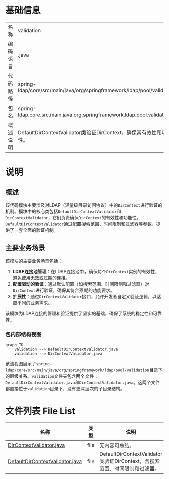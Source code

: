 # 基础信息

|      |      |
|------|------|
| 名称 | validation |
| 编码语言 | .java |
| 代码路径 | spring-ldap/core/src/main/java/org/springframework/ldap/pool/validation |
| 包名 | spring-ldap.core.src.main.java.org.springframework.ldap.pool.validation |
| 概述说明 | DefaultDirContextValidator类验证DirContext，确保其有效性和功能性。 |

# 说明

## 概述
该代码模块主要涉及对LDAP（轻量级目录访问协议）中的`DirContext`进行验证的机制。模块中的核心类包括`DefaultDirContextValidator`和`DirContextValidator`，它们负责确保`DirContext`的有效性和功能性。`DefaultDirContextValidator`通过配置搜索范围、时间限制和过滤器等参数，提供了一套全面的验证机制。

## 主要业务场景
该模块的主要业务场景包括：
1. **LDAP连接池管理**：在LDAP连接池中，确保每个`DirContext`实例的有效性，避免使用无效或过期的连接。
2. **配置驱动的验证**：通过默认配置（如搜索范围、时间限制和过滤器）对`DirContext`进行验证，确保其符合预期的功能要求。
3. **扩展性**：通过`DirContextValidator`接口，允许开发者自定义验证逻辑，以适应不同的业务需求。

该模块为LDAP连接的管理和验证提供了坚实的基础，确保了系统的稳定性和可靠性。


### 包内部结构视图

```mermaid
graph TD
    validation --> DefaultDirContextValidator.java
    validation --> DirContextValidator.java
```

该流程图展示了`spring-ldap/core/src/main/java/org/springframework/ldap/pool/validation`目录下的层级关系。`validation`文件夹包含两个文件：`DefaultDirContextValidator.java`和`DirContextValidator.java`。这两个文件都直接位于`validation`目录下，没有更深层次的子目录结构。

# 文件列表 File List

| 名称   | 类型  | 说明 |
|-------|------|-------------|
| [DirContextValidator.java](DirContextValidator.md) | file | 无内容可总结。 |
| [DefaultDirContextValidator.java](DefaultDirContextValidator.md) | file | DefaultDirContextValidator类验证DirContext，含搜索范围、时间限制和过滤器。 |


